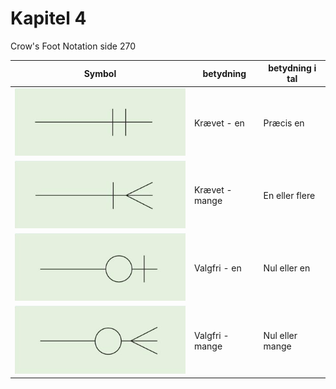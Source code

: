 # Kapitel 4
Crow's Foot Notation side 270

| Symbol | betydning | betydning i tal |
| --- | --- | --- |
| ![Image Mandatory - one](/Notes/Chap4/crowsfoot/manone.png) | Krævet - en | Præcis en |
| ![Image Mandatory - one](/Notes/Chap4/crowsfoot/manman.png) | Krævet - mange | En eller flere |
| ![Image Mandatory - one](/Notes/Chap4/crowsfoot/optone.png) | Valgfri - en | Nul eller en |
| ![Image Mandatory - one](/Notes/Chap4/crowsfoot/optman.png) | Valgfri - mange | Nul eller mange |
